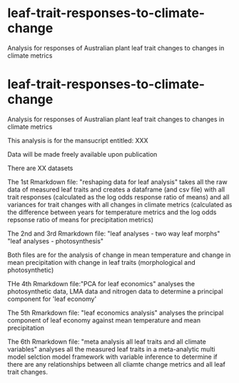 # leaf-trait-responses-to-climate-change
Analysis for responses of Australian plant leaf trait changes to changes in climate metrics

# leaf-trait-responses-to-climate-change
Analysis for responses of Australian plant leaf trait changes to changes in climate metrics

This analysis is for the mansucript entitled: XXX

Data will be made freely available upon publication

There are XX datasets

The 1st Rmarkdown file: "reshaping data for leaf analysis" takes all the raw data of measured leaf traits and creates a dataframe (and csv file) with all trait responses (calculated as the log odds response ratio of means) and all variances for trait changes with all changes in climate metrics (calculated as the difference between years for temperature metrics and the log odds repsonse ratio of means for precipitation metrics)

The 2nd and 3rd Rmarkdown file: 
"leaf analyses - two way leaf morphs"
"leaf analyses - photosynthesis"

Both files are for the analysis of change in mean temperature and change in mean precipitation with change in leaf traits (morphological and photosynthetic)

THe 4th Rmarkdown file:"PCA for leaf economics" analyses the photosynthetic data, LMA data and nitrogen data to determine a principal component for 'leaf economy'

The 5th Rmarkdown file: "leaf economics analysis" analyses the principal component of leaf economy against mean temperature and mean precipitation

The 6th Rmarkdown file: "meta analysis all leaf traits and all climate variables" analyses all the measured leaf traits in a meta-analytic multi model selction model framework with variable inference to determine if there are any relationships between all cliamte change metrics and all leaf trait changes.
